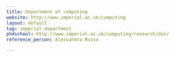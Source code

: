 ```yaml
---
title: Department of computing
website: http://www.imperial.ac.uk/computing
layout: default
tag: imperial_department
phdschool: http://www.imperial.ac.uk/computing/research/dse/
reference_person: Alessandra Russo

---
```

